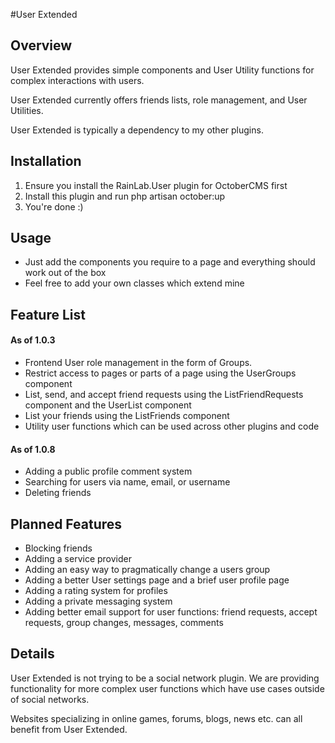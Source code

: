 #User Extended

## Overview
User Extended provides simple components and User Utility functions for complex interactions with users.

User Extended currently offers friends lists, role management, and User Utilities.

User Extended is typically a dependency to my other plugins.

## Installation
1. Ensure you install the RainLab.User plugin for OctoberCMS first
2. Install this plugin and run
        php artisan october:up
3. You're done :)

## Usage
* Just add the components you require to a page and everything should work out of the box
* Feel free to add your own classes which extend mine

## Feature List
#### As of 1.0.3
* Frontend User role management in the form of Groups.
* Restrict access to pages or parts of a page using the UserGroups component
* List, send, and accept friend requests using the ListFriendRequests component and the UserList component
* List your friends using the ListFriends component
* Utility user functions which can be used across other plugins and code
#### As of 1.0.8
* Adding a public profile comment system
* Searching for users via name, email, or username
* Deleting friends

## Planned Features
* Blocking friends
* Adding a service provider
* Adding an easy way to pragmatically change a users group
* Adding a better User settings page and a brief user profile page
* Adding a rating system for profiles
* Adding a private messaging system
* Adding better email support for user functions: friend requests, accept requests, group changes, messages, comments

## Details
User Extended is not trying to be a social network plugin. We are providing functionality for more complex user functions which have use cases outside of social networks.

Websites specializing in online games, forums, blogs, news etc. can all benefit from User Extended.
